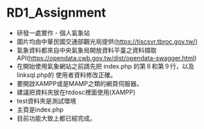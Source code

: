 # RD1_Assignment
- 研發一處實作 - 個人氣象站
- 圖片均由中華民國交通部觀光局提供(https://tiscsvr.tbroc.gov.tw/)
- 氣象資料都來自中央氣象局開放資料平臺之資料擷取API(https://opendata.cwb.gov.tw/dist/opendata-swagger.html)
- 在開始使用氣象網站之前請先把 index.php 的第８和第９行，以及 linksql.php的 使用者資料修改正確。
- 要開啟XAMPP或是MAMP之類的網頁伺服器。
- 建議把資料夾放在htdosc裡面使用(XAMPP)
- test資料夾是測試環境
- 主頁是index.php
- 目前功能大致上都已經完成。
